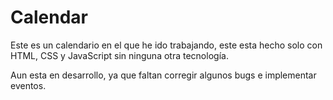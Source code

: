 # Calendar
Este es un calendario en el que he ido trabajando, este esta hecho solo con HTML, CSS y JavaScript sin ninguna otra tecnología.

Aun esta en desarrollo, ya que faltan corregir algunos bugs e implementar eventos.
